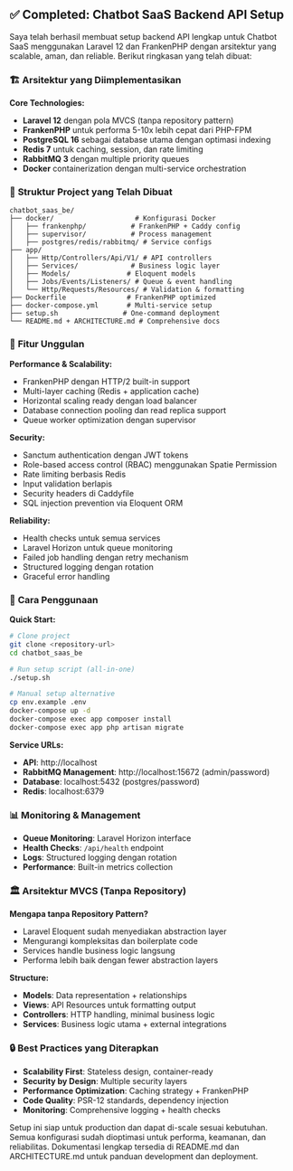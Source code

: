 

## ✅ Completed: Chatbot SaaS Backend API Setup

Saya telah berhasil membuat setup backend API lengkap untuk Chatbot SaaS menggunakan Laravel 12 dan FrankenPHP dengan arsitektur yang scalable, aman, dan reliable. Berikut ringkasan yang telah dibuat:

### 🏗️ **Arsitektur yang Diimplementasikan**

**Core Technologies:**
- **Laravel 12** dengan pola MVCS (tanpa repository pattern)
- **FrankenPHP** untuk performa 5-10x lebih cepat dari PHP-FPM
- **PostgreSQL 16** sebagai database utama dengan optimasi indexing
- **Redis 7** untuk caching, session, dan rate limiting
- **RabbitMQ 3** dengan multiple priority queues
- **Docker** containerization dengan multi-service orchestration

### 📁 **Struktur Project yang Telah Dibuat**

```
chatbot_saas_be/
├── docker/                    # Konfigurasi Docker
│   ├── frankenphp/           # FrankenPHP + Caddy config
│   ├── supervisor/           # Process management
│   ├── postgres/redis/rabbitmq/ # Service configs
├── app/
│   ├── Http/Controllers/Api/V1/ # API controllers
│   ├── Services/             # Business logic layer
│   ├── Models/              # Eloquent models
│   ├── Jobs/Events/Listeners/ # Queue & event handling
│   └── Http/Requests/Resources/ # Validation & formatting
├── Dockerfile               # FrankenPHP optimized
├── docker-compose.yml       # Multi-service setup
├── setup.sh                # One-command deployment
└── README.md + ARCHITECTURE.md # Comprehensive docs
```

### 🚀 **Fitur Unggulan**

**Performance & Scalability:**
- FrankenPHP dengan HTTP/2 built-in support
- Multi-layer caching (Redis + application cache)
- Horizontal scaling ready dengan load balancer
- Database connection pooling dan read replica support
- Queue worker optimization dengan supervisor

**Security:**
- Sanctum authentication dengan JWT tokens
- Role-based access control (RBAC) menggunakan Spatie Permission
- Rate limiting berbasis Redis
- Input validation berlapis
- Security headers di Caddyfile
- SQL injection prevention via Eloquent ORM

**Reliability:**
- Health checks untuk semua services
- Laravel Horizon untuk queue monitoring
- Failed job handling dengan retry mechanism
- Structured logging dengan rotation
- Graceful error handling

### 🔧 **Cara Penggunaan**

**Quick Start:**
```bash
# Clone project
git clone <repository-url>
cd chatbot_saas_be

# Run setup script (all-in-one)
./setup.sh

# Manual setup alternative
cp env.example .env
docker-compose up -d
docker-compose exec app composer install
docker-compose exec app php artisan migrate
```

**Service URLs:**
- **API**: http://localhost
- **RabbitMQ Management**: http://localhost:15672 (admin/password)
- **Database**: localhost:5432 (postgres/password)
- **Redis**: localhost:6379

### 📊 **Monitoring & Management**

- **Queue Monitoring**: Laravel Horizon interface
- **Health Checks**: `/api/health` endpoint
- **Logs**: Structured logging dengan rotation
- **Performance**: Built-in metrics collection

### 🏛️ **Arsitektur MVCS (Tanpa Repository)**

**Mengapa tanpa Repository Pattern?**
- Laravel Eloquent sudah menyediakan abstraction layer
- Mengurangi kompleksitas dan boilerplate code
- Services handle business logic langsung
- Performa lebih baik dengan fewer abstraction layers

**Structure:**
- **Models**: Data representation + relationships
- **Views**: API Resources untuk formatting output
- **Controllers**: HTTP handling, minimal business logic
- **Services**: Business logic utama + external integrations

### 🔒 **Best Practices yang Diterapkan**

- **Scalability First**: Stateless design, container-ready
- **Security by Design**: Multiple security layers
- **Performance Optimization**: Caching strategy + FrankenPHP
- **Code Quality**: PSR-12 standards, dependency injection
- **Monitoring**: Comprehensive logging + health checks

Setup ini siap untuk production dan dapat di-scale sesuai kebutuhan. Semua konfigurasi sudah dioptimasi untuk performa, keamanan, dan reliabilitas. Dokumentasi lengkap tersedia di README.md dan ARCHITECTURE.md untuk panduan development dan deployment.
